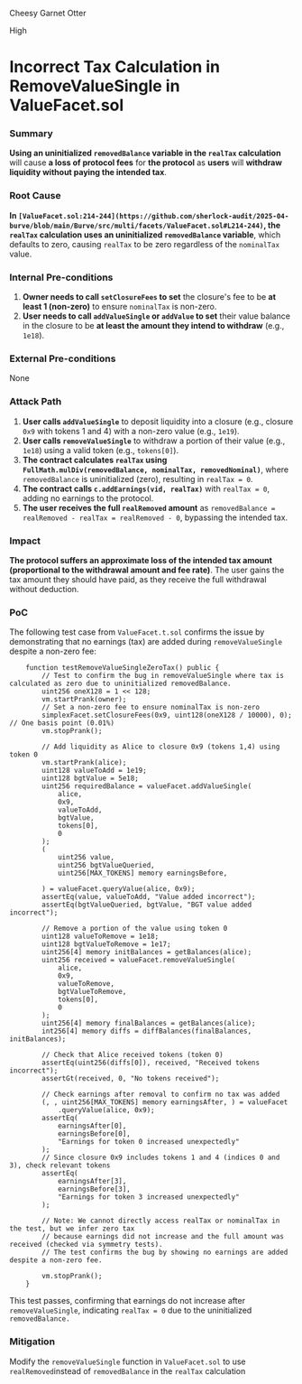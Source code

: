 Cheesy Garnet Otter

High

# Incorrect Tax Calculation in RemoveValueSingle in ValueFacet.sol

### Summary

**Using an uninitialized `removedBalance` variable in the `realTax` calculation** will cause **a loss of protocol fees** for **the protocol** as **users** will **withdraw liquidity without paying the intended tax**.

### Root Cause

**In `[ValueFacet.sol:214-244](https://github.com/sherlock-audit/2025-04-burve/blob/main/Burve/src/multi/facets/ValueFacet.sol#L214-244)`, the `realTax` calculation uses an uninitialized `removedBalance` variable**, which defaults to zero, causing `realTax` to be zero regardless of the `nominalTax` value.

### Internal Pre-conditions

1. **Owner needs to call `setClosureFees` to set** the closure's fee to be **at least 1 (non-zero)** to ensure `nominalTax` is non-zero.
2. **User needs to call `addValueSingle` or `addValue` to set** their value balance in the closure to be **at least the amount they intend to withdraw** (e.g., `1e18`).

### External Pre-conditions

None

### Attack Path

1. **User calls `addValueSingle`** to deposit liquidity into a closure (e.g., closure `0x9` with tokens 1 and 4) with a non-zero value (e.g., `1e19`).
2. **User calls `removeValueSingle`** to withdraw a portion of their value (e.g., `1e18`) using a valid token (e.g., `tokens[0]`).
3. **The contract calculates `realTax` using `FullMath.mulDiv(removedBalance, nominalTax, removedNominal)`**, where `removedBalance` is uninitialized (zero), resulting in `realTax = 0`.
4. **The contract calls `c.addEarnings(vid, realTax)`** with `realTax = 0`, adding no earnings to the protocol.
5. **The user receives the full `realRemoved` amount** as `removedBalance = realRemoved - realTax = realRemoved - 0`, bypassing the intended tax.

### Impact

**The protocol suffers an approximate loss of the intended tax amount (proportional to the withdrawal amount and fee rate)**. The user gains the tax amount they should have paid, as they receive the full withdrawal without deduction.

### PoC

The following test case from `ValueFacet.t.sol` confirms the issue by demonstrating that no earnings (tax) are added during `removeValueSingle` despite a non-zero fee:
```solidity
    function testRemoveValueSingleZeroTax() public {
        // Test to confirm the bug in removeValueSingle where tax is calculated as zero due to uninitialized removedBalance.
        uint256 oneX128 = 1 << 128;
        vm.startPrank(owner);
        // Set a non-zero fee to ensure nominalTax is non-zero
        simplexFacet.setClosureFees(0x9, uint128(oneX128 / 10000), 0); // One basis point (0.01%)
        vm.stopPrank();

        // Add liquidity as Alice to closure 0x9 (tokens 1,4) using token 0
        vm.startPrank(alice);
        uint128 valueToAdd = 1e19;
        uint128 bgtValue = 5e18;
        uint256 requiredBalance = valueFacet.addValueSingle(
            alice,
            0x9,
            valueToAdd,
            bgtValue,
            tokens[0],
            0
        );
        (
            uint256 value,
            uint256 bgtValueQueried,
            uint256[MAX_TOKENS] memory earningsBefore,

        ) = valueFacet.queryValue(alice, 0x9);
        assertEq(value, valueToAdd, "Value added incorrect");
        assertEq(bgtValueQueried, bgtValue, "BGT value added incorrect");

        // Remove a portion of the value using token 0
        uint128 valueToRemove = 1e18;
        uint128 bgtValueToRemove = 1e17;
        uint256[4] memory initBalances = getBalances(alice);
        uint256 received = valueFacet.removeValueSingle(
            alice,
            0x9,
            valueToRemove,
            bgtValueToRemove,
            tokens[0],
            0
        );
        uint256[4] memory finalBalances = getBalances(alice);
        int256[4] memory diffs = diffBalances(finalBalances, initBalances);

        // Check that Alice received tokens (token 0)
        assertEq(uint256(diffs[0]), received, "Received tokens incorrect");
        assertGt(received, 0, "No tokens received");

        // Check earnings after removal to confirm no tax was added
        (, , uint256[MAX_TOKENS] memory earningsAfter, ) = valueFacet
            .queryValue(alice, 0x9);
        assertEq(
            earningsAfter[0],
            earningsBefore[0],
            "Earnings for token 0 increased unexpectedly"
        );
        // Since closure 0x9 includes tokens 1 and 4 (indices 0 and 3), check relevant tokens
        assertEq(
            earningsAfter[3],
            earningsBefore[3],
            "Earnings for token 3 increased unexpectedly"
        );

        // Note: We cannot directly access realTax or nominalTax in the test, but we infer zero tax
        // because earnings did not increase and the full amount was received (checked via symmetry tests).
        // The test confirms the bug by showing no earnings are added despite a non-zero fee.

        vm.stopPrank();
    }
```
This test passes, confirming that earnings do not increase after `removeValueSingle`, indicating `realTax = 0` due to the uninitialized `removedBalance.`

### Mitigation

Modify the `removeValueSingle` function in `ValueFacet.sol` to use `realRemoved`instead of `removedBalance` in the `realTax` calculation